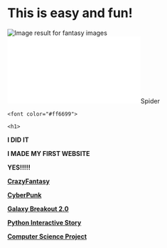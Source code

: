 
 <html lang="en">
         <head>
             <meta charset="utf-8">
             <title>Welcome, Berenice Avalos's Website, CSP2</title>
        </head>
        <body>
            <h1>
                This is easy and fun!
              </h1>
           <img class="irc_mi" src="https://media.istockphoto.com/photos/fairy-tree-in-mystic-forest-picture-id502735520?k=6&amp;m=502735520&amp;s=612x612&amp;w=0&amp;h=kMaZWd25caV3bKU3kHnFhRoRXhcxjiChw6nhYCTLktI=" alt="Image result for fantasy images" onload="typeof google==='object'&amp;&amp;google.aft&amp;&amp;google.aft(this)">
           <a> <embed id="plugin" src="file:///C:/Users/Berenice/Downloads/Spider%20Man%20%20(1).pdf/">Spider
 
 <html>
 <body background="http://www.kinyu-z.net/data/wallpapers/42/848087.jpg">
 </body>
 </html>
 
 </style>
 
  </head>
  
  <body>
 
    <font color="#ff6699">

    <h1>
 <p><strong>I DID IT
  <p><strong>I MADE MY FIRST WEBSITE
     <p><strong> YES!!!!!</strong>
      

</html>

<div class="topnav"></div>
   <a href="https://berenice-avalos.github.io/CrazyFantasy/">CrazyFantasy</a> 
   <p> <a href="https://berenice-avalos.github.io/CyberPunk/">CyberPunk</a></p>
   <a href="https://scratch.mit.edu/projects/248604315/" target ="_blank">Galaxy Breakout 2.0</a>
   <p> <a href="https://repl.it/@berenicecode/UnequaledChartreuseBackend/">Python Interactive Story
   <p> <a href="images/Spider-Man.pdf" target ="_blank">Computer Science Project</a> </p>

<!doctype html>
<html>
<head>
  <meta charset="utf-8">
  <link rel="import" href="elements/viewer-error-screen/viewer-error-screen.html">
  <link rel="import" href="elements/viewer-page-indicator/viewer-page-indicator.html">
  <link rel="import" href="elements/viewer-page-selector/viewer-page-selector.html">
  <link rel="import" href="elements/viewer-password-screen/viewer-password-screen.html">
  <link rel="import" href="elements/viewer-pdf-toolbar/viewer-pdf-toolbar.html">
  <link rel="import" href="elements/viewer-zoom-toolbar/viewer-zoom-toolbar.html">
  <link rel="import" href="elements/shared-vars.html">



  <link rel="stylesheet" href="chrome://resources/css/text_defaults_md.css">
  <link rel="stylesheet" href="index.css">
</head>
<body>

<viewer-pdf-toolbar id="toolbar" hidden></viewer-pdf-toolbar>

<div id="sizer"></div>
<viewer-password-screen id="password-screen"></viewer-password-screen>

<viewer-zoom-toolbar id="zoom-toolbar"></viewer-zoom-toolbar>

<viewer-page-indicator id="page-indicator"></viewer-page-indicator>

<viewer-error-screen id="error-screen"></viewer-error-screen>

<div id="content"></div>

</body>
<script src="pdf_fitting_type.js"></script>
<script src="toolbar_manager.js"></script>
<script src="viewport.js"></script>
<script src="open_pdf_params_parser.js"></script>
<script src="navigator.js"></script>
<script src="viewport_scroller.js"></script>
<script src="zoom_manager.js"></script>
<script src="gesture_detector.js"></script>
<script src="pdf_scripting_api.js"></script>
<script src="chrome://resources/js/assert.js"></script>
<script src="chrome://resources/js/load_time_data.js"></script>
<script src="chrome://resources/js/util.js"></script>
<script src="chrome://resources/js/promise_resolver.js"></script>
<script src="browser_api.js"></script>
<script src="metrics.js"></script>
<script src="pdf_viewer.js"></script>
<script src="main.js"></script>
</html>

